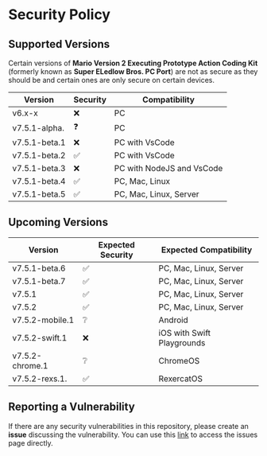 # Security Policy

## Supported Versions

Certain versions of **Mario Version 2 Executing Prototype Action Coding Kit** (formerly known as **Super ELedlow Bros. PC Port**) are not as secure as they should be and certain ones are only secure on certain devices.

| Version         | Security           | Compatibility              |
| --------------- | ------------------ | -------------------------- |
| v6.x-x          | :x:                | PC                         |
| v7.5.1-alpha.   | :question:         | PC                         |
| v7.5.1-beta.1   | :x:                | PC with VsCode             |
| v7.5.1-beta.2   | :white_check_mark: | PC with VsCode             |
| v7.5.1-beta.3   | :x:                | PC with NodeJS and VsCode  |
| v7.5.1-beta.4   | :white_check_mark: | PC, Mac, Linux             |
| v7.5.1-beta.5   | :white_check_mark: | PC, Mac, Linux, Server     |

## Upcoming Versions

| Version         | Expected Security  | Expected Compatibility     |
| --------------- | ------------------ | -------------------------- |
| v7.5.1-beta.6   | :white_check_mark: | PC, Mac, Linux, Server     |
| v7.5.1-beta.7   | :white_check_mark: | PC, Mac, Linux, Server     |
| v7.5.1          | :white_check_mark: | PC, Mac, Linux, Server     |
| v7.5.2          | :white_check_mark: | PC, Mac, Linux, Server     |
| v7.5.2-mobile.1 | :grey_question:    | Android                    |
| v7.5.2-swift.1  | :x:                | iOS with Swift Playgrounds |
| v7.5.2-chrome.1 | :grey_question:    | ChromeOS                   |
| v7.5.2-rexs.1.  | :white_check_mark: | RexercatOS                 |

## Reporting a Vulnerability

If there are any security vulnerabilities in this repository, please create an **issue** discussing the vulnerability. You can use this [link](https://github.com/ELedlow-Studios/Mario-Version-2-Executing-Protype-Action-Coding-Kit/issues) to access the issues page directly.
